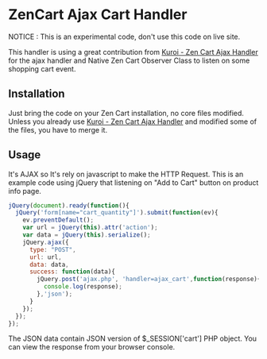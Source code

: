 ZenCart Ajax Cart Handler
=========
NOTICE : This is an experimental code, don't use this code on live site.

This handler is using a great contribution from [Kuroi - Zen Cart Ajax Handler] for the ajax handler and Native Zen Cart Observer Class to listen on some shopping cart event.

Installation
----
Just bring the code on your Zen Cart installation, no core files modified. Unless you already use [Kuroi - Zen Cart Ajax Handler] and modified some of the files, you have to merge it.

Usage
-----------
It's AJAX so It's rely on javascript to make the HTTP Request. This is an example code using jQuery that listening on "Add to Cart" button on product info page.

```js
jQuery(document).ready(function(){
  jQuery('form[name="cart_quantity"]').submit(function(ev){
    ev.preventDefault();
    var url = jQuery(this).attr('action');
    var data = jQuery(this).serialize();
    jQuery.ajax({
      type: "POST",
      url: url,
      data: data,
      success: function(data){
        jQuery.post('ajax.php', 'handler=ajax_cart',function(response){
          console.log(response);
        },'json');
      }
    });
  });
});
```

The JSON data contain JSON version of $_SESSION['cart'] PHP object. You can view the response from your browser console. 

  [Kuroi - Zen Cart Ajax Handler]: https://github.com/kuroi/Zen-Cart-Ajax-Handler
  
    
